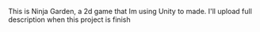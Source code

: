 This is Ninja Garden, a 2d game that Im using Unity to made. I'll upload full description when this project is finish

